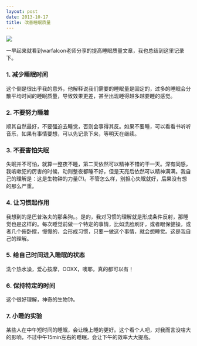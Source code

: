 ```yaml
--- 
layout: post
date: 2013-10-17  
title: 改善睡眠质量    
--- 
```


![](http://www.ashliu.com:8080/uploads/376shuimian.jpeg)

一早起来就看到warfalcon老师分享的提高睡眠质量文章，我也总结到这里记录下。

### 1. 减少睡眠时间
这个倒是很出乎我的意外，他解释说我们需要的睡眠量是固定的，过多的睡眠会分散平均时间的睡眠质量，导致效果更差，甚至出现睡得越多越要睡的感觉。

### 2. 不要努力睡着
顺其自然最好，不要强迫去睡觉，否则会事得其反。如果不要睡，可以看看书听听音乐，如果有事情要想，可以先记录下来，等明天在继续。

### 3. 不要害怕失眠
失眠并不可怕，就算一整夜不睡，第二天依然可以精神不错的干一天。深有同感，我咳嗽犯的厉害的时候，动则整夜都睡不好，但是天亮后依然可以精神满满。我自己的理解是：这是生物钟的力量(?)。不管怎么样，别担心失眠就好，后果没有想的那么严重。

### 4. 让习惯起作用
我想到的是巴普洛夫的那条狗。。是的，我对习惯的理解就是形成条件反射，那睡觉也是这样的。每次睡觉前做一个特定的事情，比如洗脸刷牙，或者眼保健操，或者几个俯卧撑，慢慢的，会形成习惯，只要一做这个事情，就会想睡觉。这是我自己的理解。

### 5. 给自己时间进入睡眠的状态
洗个热水澡，爱心按摩，OOXX，噢耶，真的都可以有！

### 6. 保持特定的时间
这个很好理解，神奇的生物钟。

### 7. 小睡的实验
某些人在中午短时间的睡眠，会让晚上睡的更好。这个看个人吧，对我而言没啥大的影响，不过中午15min左右的睡眠，会让下午的效率大大提高。

